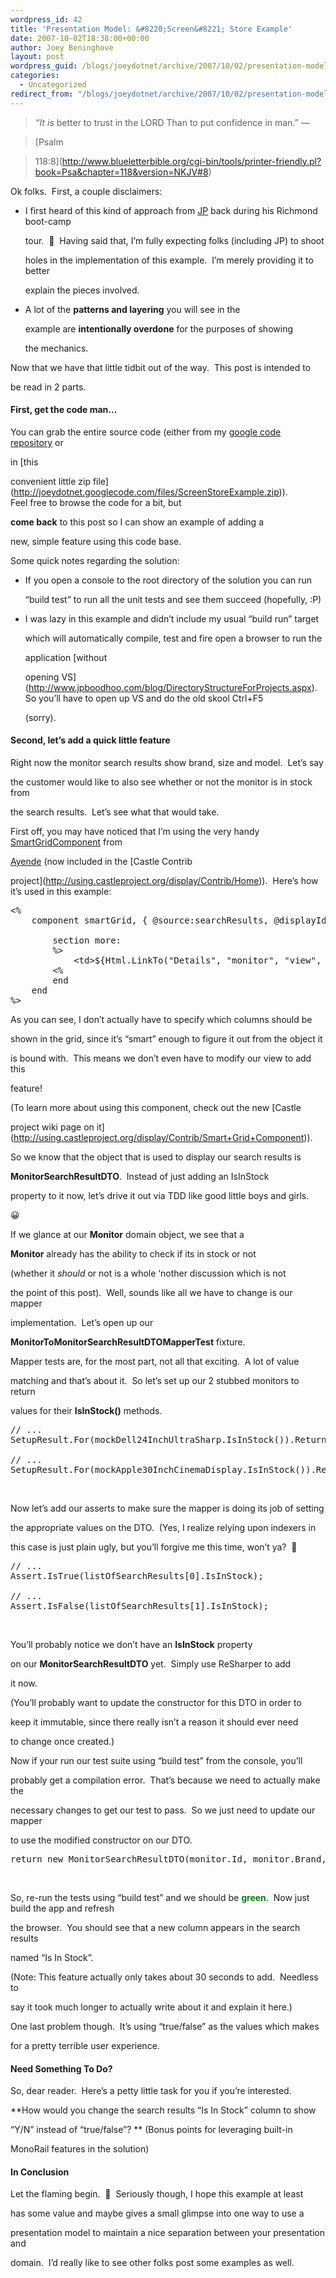 ```yaml
---
wordpress_id: 42
title: 'Presentation Model: &#8220;Screen&#8221; Store Example'
date: 2007-10-02T18:38:00+00:00
author: Joey Beninghove
layout: post
wordpress_guid: /blogs/joeydotnet/archive/2007/10/02/presentation-model-quot-screen-quot-store-example.aspx
categories:
  - Uncategorized
redirect_from: "/blogs/joeydotnet/archive/2007/10/02/presentation-model-quot-screen-quot-store-example.aspx/"
---
```

> _&#8220;It is_ better to trust in the LORD Than to put confidence in man.&#8221; &#8212;
  
> [Psalm
  
> 118:8](http://www.blueletterbible.org/cgi-bin/tools/printer-friendly.pl?book=Psa&chapter=118&version=NKJV#8)

Ok folks.&nbsp; First,&nbsp;a couple disclaimers: 

  * I first heard of this kind of approach from [JP](http://www.jpboodhoo.com/blog/) back during his Richmond boot-camp
  
    tour.&nbsp; 🙂&nbsp; Having said that, I&#8217;m fully expecting folks (including JP) to shoot
  
    holes in the implementation of this example.&nbsp; I&#8217;m merely providing it to better
  
    explain the pieces involved. 
  * A lot of the **patterns and layering** you will see in the
  
    example&nbsp;are&nbsp;**intentionally overdone** for the purposes of showing
  
    the mechanics.

Now that we have that little tidbit out of the way.&nbsp; This post is intended to
  
be read in 2 parts.&nbsp; 

#### First, get the code man&#8230;

You can grab the entire source code (either from my [google code repository](http://code.google.com/p/joeydotnet/source)&nbsp;or
  
in [this
  
convenient little zip file](http://joeydotnet.googlecode.com/files/ScreenStoreExample.zip)).&nbsp; Feel&nbsp;free to browse the&nbsp;code for a bit, but
  
**come back** to this post so I can show an example of adding a
  
new, simple feature using this code base.

Some quick notes regarding the solution:

  * If you open a console to the root directory of the solution you can run
  
    &#8220;build test&#8221; to run all the unit tests and see them succeed (hopefully, :P) 
  * I was lazy in this example and didn&#8217;t include my usual &#8220;build run&#8221; target
  
    which will automatically compile, test and fire open a browser to run the
  
    application [without
  
    opening VS](http://www.jpboodhoo.com/blog/DirectoryStructureForProjects.aspx).&nbsp; So you&#8217;ll have to open up VS and do the old skool Ctrl+F5
  
    (sorry).

#### Second, let&#8217;s add a quick little feature

Right now the&nbsp;monitor search results show brand, size and model.&nbsp; Let&#8217;s say
  
the&nbsp;customer would like to&nbsp;also see whether or not the monitor is in stock from
  
the search results.&nbsp; Let&#8217;s see what that would take.

First off, you may have noticed that I&#8217;m using the very handy [SmartGridComponent](http://using.castleproject.org/display/Contrib/Smart+Grid+Component)&nbsp;from
  
[Ayende](http://ayende.com/)&nbsp;(now included in the [Castle Contrib
  
project](http://using.castleproject.org/display/Contrib/Home)).&nbsp; Here&#8217;s how it&#8217;s used in this example:&nbsp;

<div>
  <pre>&lt;% <br />    component smartGrid, { @source:searchResults, @displayId:<span>false</span> } : <br />    <br />        section more:<br />        %&gt;<br />            &lt;td&gt;${Html.LinkTo(<span>"Details"</span>, <span>"monitor"</span>, <span>"view"</span>, item.Id)}&lt;/td&gt;<br />        &lt;%<br />        end<br />    end   <br />%&gt; </pre>
</div>

As you can see, I don&#8217;t actually have to specify which columns should be
  
shown in the grid, since it&#8217;s &#8220;smart&#8221; enough to figure it out from the object it
  
is bound with.&nbsp; This means we don&#8217;t even have to modify our view to add this
  
feature!

(To learn more about using this component, check out the new [Castle
  
project wiki page on it](http://using.castleproject.org/display/Contrib/Smart+Grid+Component)).

So we know that the object that is used to display our search results is
  
**MonitorSearchResultDTO**.&nbsp; Instead of just adding an IsInStock
  
property to it now, let&#8217;s drive it out via TDD like good little boys and girls.&nbsp;
  
😀

If we glance at our **Monitor** domain object, we see that a
  
**Monitor** already has the ability to check if its in stock or not
  
(whether it _should_ or not is a whole &#8216;nother discussion which is not
  
the point of this post).&nbsp; Well, sounds like all we have to change is our mapper
  
implementation.&nbsp; Let&#8217;s open up our
  
**MonitorToMonitorSearchResultDTOMapperTest**&nbsp;fixture.

Mapper tests are, for the most part, not all that exciting.&nbsp; A lot of value
  
matching and that&#8217;s about it.&nbsp; So let&#8217;s set up our 2 stubbed&nbsp;monitors to return
  
values for their **IsInStock()** methods.

<div>
  <pre><span>// ...</span><br />SetupResult.For(mockDell24InchUltraSharp.IsInStock()).Return(<span>true</span>);<br /><br /><span>// ...</span><br />SetupResult.For(mockApple30InchCinemaDisplay.IsInStock()).Return(<span>false</span>);</pre>
</div>

&nbsp;

Now let&#8217;s add our asserts to make sure the mapper is doing its job of setting
  
the appropriate values on the DTO.&nbsp; (Yes, I realize relying upon indexers in
  
this case&nbsp;is just plain ugly, but you&#8217;ll forgive me this time, won&#8217;t ya?&nbsp; 🙂

<div>
  <pre><span>// ...</span><br />Assert.IsTrue(listOfSearchResults[0].IsInStock);<br /><br /><span>// ...</span><br />Assert.IsFalse(listOfSearchResults[1].IsInStock);</pre>
</div>

&nbsp;

You&#8217;ll probably notice we don&#8217;t have an **IsInStock** property
  
on our **MonitorSearchResultDTO** yet.&nbsp; Simply use ReSharper to add
  
it now.&nbsp; 

(You&#8217;ll probably want to update the constructor for this DTO&nbsp;in order to
  
keep&nbsp;it immutable, since there really isn&#8217;t a&nbsp;reason it should ever need
  
to&nbsp;change once created.)

Now if your run our test suite using &#8220;build test&#8221; from the console, you&#8217;ll
  
probably get a compilation error.&nbsp; That&#8217;s because we need to actually make the
  
necessary changes to get our test to pass.&nbsp; So we just need to update our mapper
  
to use the modified constructor on our DTO.

<div>
  <pre><span>return</span> <span>new</span> MonitorSearchResultDTO(monitor.Id, monitor.Brand, monitor.Model, monitor.Size, monitor.IsInStock());</pre>
</div>

&nbsp;

So, re-run the tests using &#8220;build test&#8221; and we should be <font color="#008000"><strong>green</strong></font>.&nbsp; Now just build the app and refresh
  
the browser.&nbsp; You should see that a new column appears in the search results
  
named &#8220;Is In Stock&#8221;.&nbsp; 

(Note: This feature actually only takes about 30 seconds to add.&nbsp; Needless to
  
say it took much longer to actually write about it and explain it here.)

One last problem though.&nbsp; It&#8217;s using &#8220;true/false&#8221; as the values which makes
  
for a pretty terrible user experience.&nbsp; 

#### Need Something To Do?

So, dear reader.&nbsp; Here&#8217;s a petty little task for you if you&#8217;re interested.&nbsp;
  
**How would you change the search results &#8220;Is In Stock&#8221; column to show
  
&#8220;Y/N&#8221; instead of &#8220;true/false&#8221;?&nbsp;** (Bonus points for leveraging built-in
  
MonoRail features in the solution)

#### In Conclusion

Let the flaming begin.&nbsp; 🙂&nbsp; Seriously though, I hope this example at least
  
has some value and maybe&nbsp;gives a small glimpse into one way to use a
  
presentation model to maintain a nice separation between your presentation and
  
domain.&nbsp; I&#8217;d really like to see other folks post some examples as well.

&nbsp;

&nbsp;

&nbsp;